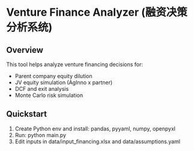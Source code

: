 Venture Finance Analyzer (融资决策分析系统)
============================================

Overview
--------
This tool helps analyze venture financing decisions for:
- Parent company equity dilution
- JV equity simulation (AgInno x partner)
- DCF and exit analysis
- Monte Carlo risk simulation

Quickstart
----------
1. Create Python env and install: pandas, pyyaml, numpy, openpyxl
2. Run: python main.py
3. Edit inputs in data/input_financing.xlsx and data/assumptions.yaml

